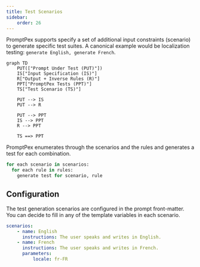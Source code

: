 ```yaml
---
title: Test Scenarios
sidebar:
    order: 26
---
```

PromptPex supports specify a set of additional input constraints (scenario)
to generate specific test suites. A canonical example would be
localization testing: `generate English, generate French`.

```mermaid
graph TD
    PUT(["Prompt Under Test (PUT)"])
    IS["Input Specification (IS)"]
    R["Output + Inverse Rules (R)"]
    PPT["PromptPex Tests (PPT)"]
    TS["Test Scenario (TS)"]

    PUT --> IS
    PUT --> R

    PUT --> PPT
    IS --> PPT
    R --> PPT
    
    TS ==> PPT
```

PromptPex enumerates through the scenarios and the rules and generates a test for each combination.

```py
for each scenario in scenarios:
  for each rule in rules:
    generate test for scenario, rule
```

## Configuration

The test generation scenarios are configured in the prompt front-matter. You can decide to fill in any of the 
template variables in each scenario.

```yaml wrap
scenarios:
    - name: English
      instructions: The user speaks and writes in English.
    - name: French
      instructions: The user speaks and writes in French.
      parameters:
          locale: fr-FR
```
